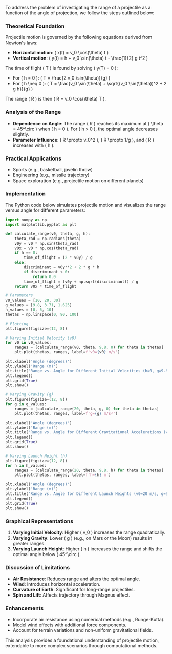 To address the problem of investigating the range of a projectile as a function of the angle of projection, we follow the steps outlined below:

### Theoretical Foundation

Projectile motion is governed by the following equations derived from Newton's laws:

- **Horizontal motion**: \( x(t) = v_0 \cos(\theta) t \)
- **Vertical motion**: \( y(t) = h + v_0 \sin(\theta) t - \frac{1}{2} g t^2 \)

The time of flight \( T \) is found by solving \( y(T) = 0 \):

- For \( h = 0 \): \( T = \frac{2 v_0 \sin(\theta)}{g} \)
- For \( h \neq 0 \): \( T = \frac{v_0 \sin(\theta) + \sqrt{(v_0 \sin(\theta))^2 + 2 g h}}{g} \)

The range \( R \) is then \( R = v_0 \cos(\theta) T \).

### Analysis of the Range

- **Dependence on Angle**: The range \( R \) reaches its maximum at \( \theta = 45^\circ \) when \( h = 0 \). For \( h > 0 \), the optimal angle decreases slightly.
- **Parameter Influence**: \( R \propto v_0^2 \), \( R \propto 1/g \), and \( R \) increases with \( h \).

### Practical Applications

- Sports (e.g., basketball, javelin throw)
- Engineering (e.g., missile trajectory)
- Space exploration (e.g., projectile motion on different planets)

### Implementation

The Python code below simulates projectile motion and visualizes the range versus angle for different parameters:

```python
import numpy as np
import matplotlib.pyplot as plt

def calculate_range(v0, theta, g, h):
    theta_rad = np.radians(theta)
    v0y = v0 * np.sin(theta_rad)
    v0x = v0 * np.cos(theta_rad)
    if h == 0:
        time_of_flight = (2 * v0y) / g
    else:
        discriminant = v0y**2 + 2 * g * h
        if discriminant < 0:
            return 0.0
        time_of_flight = (v0y + np.sqrt(discriminant)) / g
    return v0x * time_of_flight

# Parameters
v0_values = [10, 20, 30]
g_values = [9.8, 3.71, 1.625]
h_values = [0, 5, 10]
thetas = np.linspace(0, 90, 100)

# Plotting
plt.figure(figsize=(12, 8))

# Varying Initial Velocity (v0)
for v0 in v0_values:
    ranges = [calculate_range(v0, theta, 9.8, 0) for theta in thetas]
    plt.plot(thetas, ranges, label=f'v0={v0} m/s')

plt.xlabel('Angle (degrees)')
plt.ylabel('Range (m)')
plt.title('Range vs. Angle for Different Initial Velocities (h=0, g=9.8 m/s²)')
plt.legend()
plt.grid(True)
plt.show()

# Varying Gravity (g)
plt.figure(figsize=(12, 8))
for g in g_values:
    ranges = [calculate_range(20, theta, g, 0) for theta in thetas]
    plt.plot(thetas, ranges, label=f'g={g} m/s²')

plt.xlabel('Angle (degrees)')
plt.ylabel('Range (m)')
plt.title('Range vs. Angle for Different Gravitational Accelerations (v0=20 m/s, h=0)')
plt.legend()
plt.grid(True)
plt.show()

# Varying Launch Height (h)
plt.figure(figsize=(12, 8))
for h in h_values:
    ranges = [calculate_range(20, theta, 9.8, h) for theta in thetas]
    plt.plot(thetas, ranges, label=f'h={h} m')

plt.xlabel('Angle (degrees)')
plt.ylabel('Range (m)')
plt.title('Range vs. Angle for Different Launch Heights (v0=20 m/s, g=9.8 m/s²)')
plt.legend()
plt.grid(True)
plt.show()
```

### Graphical Representations

1. **Varying Initial Velocity**: Higher \( v_0 \) increases the range quadratically.
2. **Varying Gravity**: Lower \( g \) (e.g., on Mars or the Moon) results in greater ranges.
3. **Varying Launch Height**: Higher \( h \) increases the range and shifts the optimal angle below \( 45^\circ \).

### Discussion of Limitations

- **Air Resistance**: Reduces range and alters the optimal angle.
- **Wind**: Introduces horizontal acceleration.
- **Curvature of Earth**: Significant for long-range projectiles.
- **Spin and Lift**: Affects trajectory through Magnus effect.

### Enhancements

- Incorporate air resistance using numerical methods (e.g., Runge-Kutta).
- Model wind effects with additional force components.
- Account for terrain variations and non-uniform gravitational fields.

This analysis provides a foundational understanding of projectile motion, extendable to more complex scenarios through computational methods.
